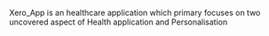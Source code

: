 Xero_App is an healthcare application which primary focuses on two uncovered aspect of Health application and Personalisation
